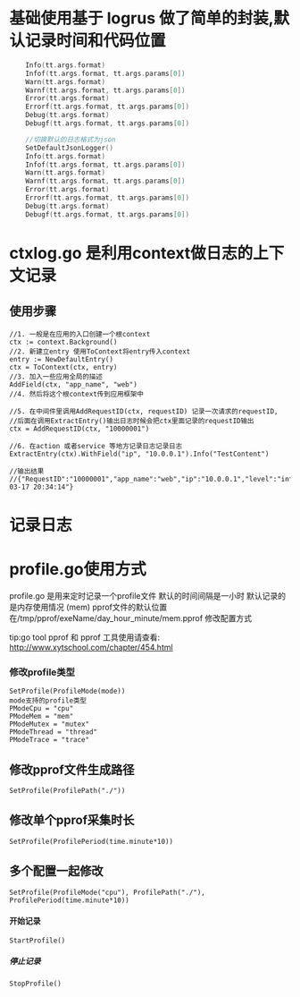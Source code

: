 # 基础使用基于 logrus 做了简单的封装,默认记录时间和代码位置
```go
    Info(tt.args.format)
    Infof(tt.args.format, tt.args.params[0])
	Warn(tt.args.format)
	Warnf(tt.args.format, tt.args.params[0])
	Error(tt.args.format)
	Errorf(tt.args.format, tt.args.params[0])
	Debug(tt.args.format)
	Debugf(tt.args.format, tt.args.params[0])

    //切换默认的日志格式为json
    SetDefaultJsonLogger()
	Info(tt.args.format)
	Infof(tt.args.format, tt.args.params[0])
	Warn(tt.args.format)
	Warnf(tt.args.format, tt.args.params[0])
	Error(tt.args.format)
	Errorf(tt.args.format, tt.args.params[0])
	Debug(tt.args.format)
	Debugf(tt.args.format, tt.args.params[0])
```

# ctxlog.go 是利用context做日志的上下文记录
## 使用步骤
``` 
//1. 一般是在应用的入口创建一个根context
ctx := context.Background()
//2. 新建立entry 使用ToContext将entry传入context
entry := NewDefaultEntry()
ctx = ToContext(ctx, entry)
//3. 加入一些应用全局的描述
AddField(ctx, "app_name", "web")
//4. 然后将这个根context传到应用框架中

//5. 在中间件里调用AddRequestID(ctx, requestID) 记录一次请求的requestID, 
//后面在调用ExtractEntry()输出日志时候会把ctx里面记录的requestID输出
ctx = AddRequestID(ctx, "10000001")

//6. 在action 或者service 等地方记录日志记录日志
ExtractEntry(ctx).WithField("ip", "10.0.0.1").Info("TestContent")

//输出结果
//{"RequestID":"10000001","app_name":"web","ip":"10.0.0.1","level":"info","msg":"TestContent","time":"2020-03-17 20:34:14"}
```

# 记录日志
# profile.go使用方式
profile.go 是用来定时记录一个profile文件
默认的时间间隔是一小时 
默认记录的是内存使用情况 (mem)
pprof文件的默认位置在/tmp/pprof/exeName/day_hour_minute/mem.pprof
修改配置方式

tip:go tool pprof 和 pprof 工具使用请查看:
http://www.xytschool.com/chapter/454.html

### 修改profile类型
    SetProfile(ProfileMode(mode))
    mode支持的profile类型
    PModeCpu = "cpu"    
	PModeMem = "mem"   
	PModeMutex = "mutex" 
	PModeThread = "thread"
	PModeTrace = "trace"
	
## 修改pprof文件生成路径
	SetProfile(ProfilePath("./"))
## 修改单个pprof采集时长
	SetProfile(ProfilePeriod(time.minute*10))
## 多个配置一起修改
    SetProfile(ProfileMode("cpu"), ProfilePath("./"), ProfilePeriod(time.minute*10))
#### 开始记录
    StartProfile()
##### 停止记录
    StopProfile()
